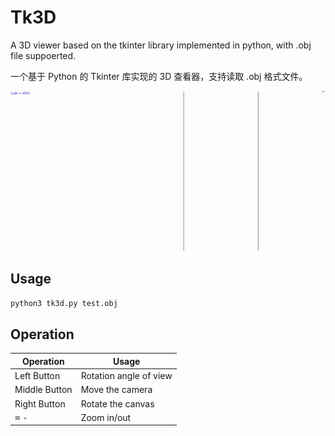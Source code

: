 # Tk3D

A 3D viewer based on the tkinter library implemented in python, with .obj file suppoerted.

一个基于 Python 的 Tkinter 库实现的 3D 查看器，支持读取 .obj 格式文件。

![screenshot](/screenshot.gif)

## Usage

```sh
python3 tk3d.py test.obj
```

## Operation

| Operation | Usage |
| --- | --- |
| Left Button | Rotation angle of view |
| Middle Button | Move the camera |
| Right Button | Rotate the canvas |
| <kbd>=</kbd> <kbd>-</kbd> | Zoom in/out |
